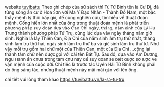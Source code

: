 website <a href="https://tuvibattu.vn">tuvibattu</a> Theo ghi chép của sử sách thì Từ Tử Bình tên là Cư Dị, đã từng sống ẩn cư ở Hoa Sơn với Ma Y Đạo Nhân - Thành Đồ Nam, một bậc thầy mệnh lý thời bấy giờ, để cùng nghiên cứu, tìm hiểu về thuật đoán mệnh. Cống hiến lớn nhất của ông trong thuật đoán mệnh là phát triển phương pháp suy đoán dựa vào Can Chi ngày, tháng, năm sinh của Lý Hư Trung thành phương pháp Tứ Trụ, cùng lúc dựa vào ngày tháng năm giờ sinh. Nghĩa là lấy Thiên Can, Địa Chi của năm sinh làm trụ thứ nhất, tháng sinh làm trụ thứ hai, ngày sinh làm trụ thứ ba và giờ sinh làm trụ thứ tư. Như  vậy mỗi trụ gồm hai chữ một của Thiên Can, một của Địa Chi ...cộng lại thành tám chữ nên được gọi với cái tên Bát Tự. Sau đó, dựa vào Âm Dương, Ngũ Hành ẩn chứa trong tám chữ này để suy đoán sẽ biết được sơ lược về vận mệnh của cuộc đời. Chỉ tiếc là trước tác Uyên Hải Tử Bình không phải do ông sáng tác, nhưng thuật mệnh này mãi mãi gắn với tên ông.

chi tiết vui lòng tham khảo https://tuvibattu.vn/la-so-tu-tru
